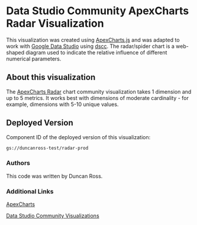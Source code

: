 # Data Studio Community ApexCharts Radar Visualization

This visualization was created using [ApexCharts.js][ApexCharts.js] and was adapted to work with [Google Data Studio][datastudio] using [dscc][dscc]. The radar/spider chart is a web-shaped diagram used to indicate the relative influence of different numerical parameters.

## About this visualization

The [ApexCharts Radar][ApexCharts-Radar] chart community visualization takes 1 dimension and up to 5 metrics. It works best with dimensions of moderate cardinality - for example, dimensions with 5-10 unique values.

## Deployed Version
Component ID of the deployed version of this visualization:

```bash
gs://duncanross-test/radar-prod
```

### Authors

This code was written by Duncan Ross.

### Additional Links

[ApexCharts][ApexCharts]

[Data Studio Community Visualizations][community-viz]

[community-viz]: http://developers.google.com/datastudio/visualization
[datastudio]: https://datastudio.google.com
[dscc]:https://github.com/googledatastudio/tooling
[ApexCharts-Radar]: https://apexcharts.com/docs/chart-types/radar/
[ApexCharts.js]:https://github.com/apexcharts/apexcharts.js
[ApexCharts]:https://apexcharts.com/


